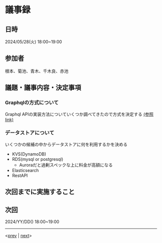 
# 議事録
## 日時
2024/05/28(火) 18:00~19:00
## 参加者
根本、菊池、青木、千木良、赤池
## 議題・議事内容・決定事項
### Graphqlの方式について
Graphql APIの実装方法についていくつか調べてきたので方式を決定する
[(参照link)](https://github.com/Future-Csg3/nkaca-training-docs/blob/main/10_RD/01_GraphQL/index.md)

### データストアについて
いくつかの候補の中からデータストアに何を利用するかを決める
- KVS(DynamoDB)
- RDS(mysql or postgresql)
  - Auroraだと過剰スペックな上に料金が高額になる
- Elasticsearch
- RestAPI

## 次回までに実施すること

## 次回
2024/YY/DD() 18:00~19:00

---
<[prev](https://github.com/Future-Csg3/nkaca-training-docs/blob/main/01_議事録/20240524.md)
|
[next](https://github.com/Future-Csg3/nkaca-training-docs/blob/main/01_議事録/20240531.md)>